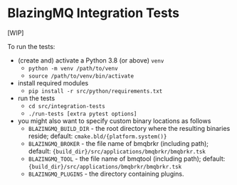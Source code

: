 # BlazingMQ Integration Tests

[WIP]

To run the tests:

* (create and) activate a Python 3.8 (or above) `venv`
    * `python -m venv /path/to/venv`
    * `source /path/to/venv/bin/activate`
* install required modules
    * `pip install -r src/python/requirements.txt`
* run the tests
    * `cd src/integration-tests`
    * `./run-tests [extra pytest options]`
* you might also want to specify custom binary locations as follows
    * `BLAZINGMQ_BUILD_DIR` - the root directory where the resulting binaries reside;
       default: `cmake.bld/{platform.system()}`
    * `BLAZINGMQ_BROKER` - the file name of bmqbrkr (including path);
       default: `{build_dir}/src/applications/bmqbrkr/bmqbrkr.tsk`
    * `BLAZINGMQ_TOOL` - the file name of bmqtool (including path);
       default: `{build_dir}/src/applications/bmqbrkr/bmqbrkr.tsk`
    * `BLAZINGMQ_PLUGINS` - the directory containing plugins.

